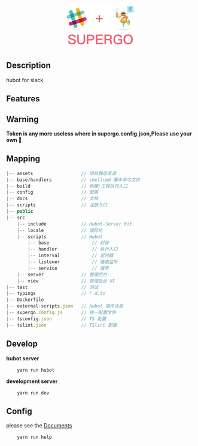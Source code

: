 <p align="center">
    <img src="./assets/logo.png"/>
</p>

## Description
hubot for slack

## Features

## Warning
**Token is any more useless where in supergo.config.json,Please use your own 🤪**

## Mapping
```js
|-- assets                  // 项目静态资源
|-- base/handlers           // shellcmd 脚本命令文件
|-- build                   // 构建/工程执行入口
|-- config                  // 配置
|-- docs                    // 文档
|-- scripts                 // 注册入口
|-- public
|-- src       
    |-- include             // Hubot-Server Kit
    |-- locale              // 国际化
    |-- scripts             // Hubot
        |-- base                // 封装
        |-- handler             // 执行入口
        |-- interval            // 定时器
        |-- listener            // 路由监听
        |-- service             // 服务
    |-- server              // 管理后台
    |-- view                // 管理后台 UI
|-- test                    // 测试
|-- typings                 // *.d.ts
|-- Dockerfile                    
|-- external-scripts.json   // hubot 插件注册
|-- supergo.config.js       // 统一配置文件
|-- tsconfig.json           // TS 配置
|-- tslint.json             // TSlint 配置
```

## Develop
**hubot server**
```shell
    yarn run hubot
```
**development server**
```shell
    yarn run dev
```

## Config
please see the [Documents](./config/README.md)
```
    yarn run help
```
